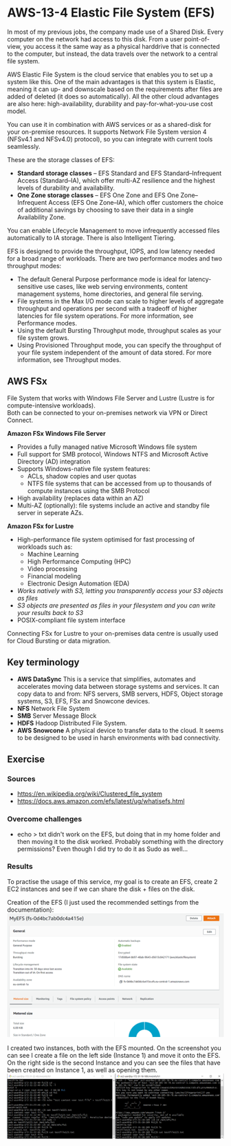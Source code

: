 # AWS-13-4 Elastic File System (EFS)
In most of my previous jobs, the company made use of a Shared Disk. Every computer on the network had access to this disk. From a user point-of-view, you access it the same way as a physical harddrive that is connected to the computer, but instead, the data travels over the network to a central file system. 

AWS Elastic File System is the cloud service that enables you to set up a system like this. One of the main advantages is that this system is Elastic, meaning it can up- and downscale based on the requirements after files are added of deleted (it does so automatically). All the other cloud advantages are also here: high-availability, durability and pay-for-what-you-use cost model.

You can use it in combination with AWS services or as a shared-disk for your on-premise resources. It supports Network File System version 4 (NFSv4.1 and NFSv4.0) protocol), so you can integrate with current tools seamlessly.

These are the storage classes of EFS:
- **Standard storage classes** – EFS Standard and EFS Standard–Infrequent Access (Standard–IA), which offer multi-AZ resilience and the highest levels of durability and availability.
- **One Zone storage classes** – EFS One Zone and EFS One Zone–Infrequent Access (EFS One Zone–IA), which offer customers the choice of additional savings by choosing to save their data in a single Availability Zone.
  
You can enable Lifecycle Management to move infrequently accessed files automatically to IA storage. There is also Intelligent Tiering.

EFS is designed to provide the throughput, IOPS, and low latency needed for a broad range of workloads. There are two performance modes and two throughput modes:

- The default General Purpose performance mode is ideal for latency-sensitive use cases, like web serving environments, content management systems, home directories, and general file serving.
- File systems in the Max I/O mode can scale to higher levels of aggregate throughput and operations per second with a tradeoff of higher latencies for file system operations. For more information, see Performance modes.
- Using the default Bursting Throughput mode, throughput scales as your file system grows.
- Using Provisioned Throughput mode, you can specify the throughput of your file system independent of the amount of data stored. For more information, see Throughput modes.

## AWS FSx
File System that works with Windows File Server and Lustre (Lustre is for compute-intensive workloads).  
Both can be connected to your on-premises network via VPN or Direct Connect.
  
**Amazon FSx Windows File Server**  
- Provides a fully managed native Microsoft Windows file system
- Full support for SMB protocol, Windows NTFS and Microsoft Active Directory (AD) integration
- Supports Windows-native file system features:
  - ACLs, shadow copies and user quotas
  - NTFS file systems that can be accessed from up to thousands of compute instances using the SMB Protocol
- High availability (replaces data within an AZ)
- Multi-AZ (optionally): file systems include an active and standby file server in seperate AZs.
  
**Amazon FSx for Lustre**  
- High-performance file system optimised for fast processing of workloads such as:
  - Machine Learning
  - High Performance Computing (HPC)
  - Video processing
  - Financial modeling
  - Electronic Design Automation (EDA)
- *Works natively with S3, letting you transparently access your S3 objects as files*
- *S3 objects are presented as files in your filesystem and you can write your results back to S3*
- POSIX-compliant file system interface
  
Connecting FSx for Lustre to your on-premises data centre is usually used for Cloud Bursting or data migration.  

## Key terminology
- **AWS DataSync** This is a service that simplifies, automates and accelerates moving data between storage systems and services. It can copy data to and from: NFS servers, SMB servers, HDFS, Object storage systems, S3, EFS, FSx and Snowcone devices.
- **NFS** Network File System
- **SMB** Server Message Block
- **HDFS** Hadoop Distributed File System.
- **AWS Snowcone** A physical device to transfer data to the cloud. It seems to be designed to be used in harsh environments with bad connectivity.

## Exercise
### Sources
- https://en.wikipedia.org/wiki/Clustered_file_system
- https://docs.aws.amazon.com/efs/latest/ug/whatisefs.html

### Overcome challenges
- echo > txt didn't work on the EFS, but doing that in my home folder and then moving it to the disk worked. Probably something with the directory permissions? Even though I did try to do it as Sudo as well...

### Results
To practise the usage of this service, my goal is to create an EFS, create 2 EC2 instances and see if we can share the disk + files on the disk.  
  
Creation of the EFS (I just used the recommended settings from the documentation):
![AWS-13-4-1](../00_includes/CLOUD02/AWS-13-4-1.png)  
  
I created two instances, both with the EFS mounted. On the screenshot you can see I create a file on the left side (Instance 1) and move it onto the EFS. On the right side is the second Instance and you can see the files that have been created on Instance 1, as well as opening them.  
![AWS-13-4-2](../00_includes/CLOUD02/AWS-13-4-2.png)  


